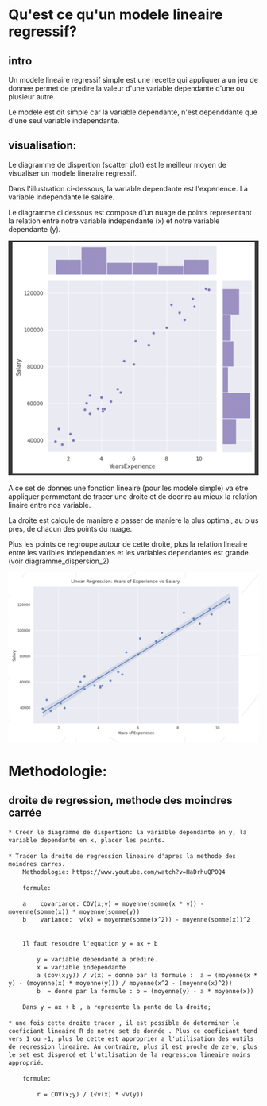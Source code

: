 #  Qu'est ce qu'un modele lineaire regressif?

## intro

Un modele lineaire regressif simple est une recette qui appliquer a un jeu de donnee permet de predire la valeur d'une variable dependante d'une ou plusieur autre.

Le modele est dit simple car la variable dependante, n'est dependdante que d'une seul variable independante.

## visualisation:

Le diagramme de dispertion (scatter plot) est le meilleur moyen de visualiser un modele lineraire regressif.

Dans l'illustration ci-dessous, la variable dependante  est l'experience. La variable independante le salaire.

Le diagramme ci dessous est compose d'un nuage de points representant la relation entre notre variable independante (x) et notre variable dependante (y).

![alt text](diagramme_dispertion.png "diagramme_dispersion")

A ce set de donnes une fonction lineaire (pour les modele simple) va etre appliquer permmetant de tracer une droite et de decrire au mieux la relation linaire entre nos  variable.

La droite est calcule de maniere a passer  de maniere la plus optimal, au plus pres, de chacun des points du nuage.

Plus les points ce regroupe autour de cette droite, plus la relation lineaire entre les varibles independantes et les variables dependantes est grande. (voir diagramme_dispersion_2)


![alt text](diagramme_dispersion_2.png "diagramme_dispersion_2")

# Methodologie:

## droite de regression, methode des moindres carrée

    * Creer le diagramme de dispertion: la variable dependante en y, la variable dependante en x, placer les points.

    * Tracer la droite de regression lineaire d'apres la methode des moindres carres.
        Methodologie: https://www.youtube.com/watch?v=HaDrhuQPOQ4
        
        formule: 
            
        a    covariance: COV(x;y) = moyenne(somme(x * y)) - moyenne(somme(x)) * moyenne(somme(y))
        b    variance:  v(x) = moyenne(somme(x^2)) - moyenne(somme(x))^2


        Il faut resoudre l'equation y = ax + b
            
            y = variable dependante a predire.
            x = variable independante
            a (cov(x;y)) / v(x) = donne par la formule :  a = (moyenne(x * y) - (moyenne(x) * moyenne(y))) / moyenne(x^2 - (moyenne(x)^2))
            b  = donne par la formule : b = (moyenne(y) - a * moyenne(x))
    
        Dans y = ax + b , a represente la pente de la droite;

    * une fois cette droite tracer , il est possible de determiner le coeficiant lineaire R de notre set de donnée . Plus ce coeficiant tend vers 1 ou -1, plus le cette est approprier a l'utilisation des outils de regression lineaire. Au contraire, plus il est proche de zero, plus le set est dispercé et l'utilisation de la regression lineaire moins approprié.

        formule:

            r = COV(x;y) / (√v(x) * √v(y))


    